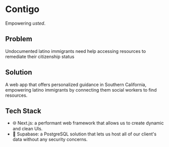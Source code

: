 # Contigo

Empowering _usted_.

## Problem

Undocumented latino immigrants need help
accessing resources to remediate their citizenship status

## Solution

A web app that offers personalized
guidance in Southern California, empowering latino immigrants
by connecting them social workers to find resources.

## Tech Stack

- 🌐 Next.js: a performant web framework that allows us to create dynamic and clean UIs.
- 💾 Supabase: a PostgreSQL solution that lets us host all of our client's data without any security concerns.
